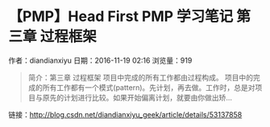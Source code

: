 # 【PMP】Head First PMP 学习笔记 第三章 过程框架
作者：diandianxiyu
日期：2016-11-19 02:16
浏览量：919
> 简介：第三章 过程框架
  项目中完成的所有工作都由过程构成。
项目中的完成的所有工作都有一个模式(pattern)。先计划，再去做。工作时，总是对项目与原先的计划进行比较。如果开始偏离计划，就要由你做出矫...

 链接：http://blog.csdn.net/diandianxiyu_geek/article/details/53137858
